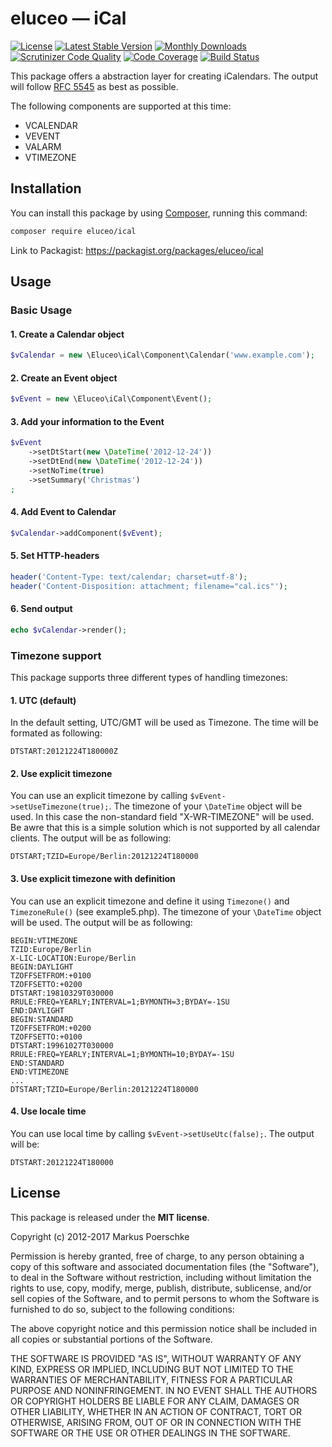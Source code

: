 # eluceo — iCal

[![License](https://poser.pugx.org/eluceo/ical/license)](https://packagist.org/packages/eluceo/ical)
[![Latest Stable Version](https://poser.pugx.org/eluceo/ical/v/stable)](https://packagist.org/packages/eluceo/ical)
[![Monthly Downloads](https://poser.pugx.org/eluceo/ical/d/monthly)](https://packagist.org/packages/eluceo/ical)
[![Scrutinizer Code Quality](https://scrutinizer-ci.com/g/markuspoerschke/iCal/badges/quality-score.png?b=master)](https://scrutinizer-ci.com/g/markuspoerschke/iCal/?branch=master) 
[![Code Coverage](https://scrutinizer-ci.com/g/markuspoerschke/iCal/badges/coverage.png?b=master)](https://scrutinizer-ci.com/g/markuspoerschke/iCal/?branch=master) 
[![Build Status](https://travis-ci.org/markuspoerschke/iCal.svg?branch=master)](https://travis-ci.org/markuspoerschke/iCal)

This package offers a abstraction layer for creating iCalendars. The output will
follow [RFC 5545](http://www.ietf.org/rfc/rfc5545.txt) as best as possible.

The following components are supported at this time:

* VCALENDAR
* VEVENT
* VALARM
* VTIMEZONE

## Installation

You can install this package by using [Composer](http://getcomposer.org), running this command:

```sh
composer require eluceo/ical
```
Link to Packagist: https://packagist.org/packages/eluceo/ical

## Usage

### Basic Usage

#### 1. Create a Calendar object

```PHP
$vCalendar = new \Eluceo\iCal\Component\Calendar('www.example.com');
```

#### 2. Create an Event object

```PHP
$vEvent = new \Eluceo\iCal\Component\Event();
```

#### 3. Add your information to the Event

```PHP
$vEvent
    ->setDtStart(new \DateTime('2012-12-24'))
    ->setDtEnd(new \DateTime('2012-12-24'))
    ->setNoTime(true)
    ->setSummary('Christmas')
;
```

#### 4. Add Event to Calendar

```PHP
$vCalendar->addComponent($vEvent);
```

#### 5. Set HTTP-headers

```PHP
header('Content-Type: text/calendar; charset=utf-8');
header('Content-Disposition: attachment; filename="cal.ics"');
```

#### 6. Send output

```PHP
echo $vCalendar->render();
```

### Timezone support

This package supports three different types of handling timezones:

#### 1. UTC (default)

In the default setting, UTC/GMT will be used as Timezone. The time will be formated as following:

```
DTSTART:20121224T180000Z
```

#### 2. Use explicit timezone

You can use an explicit timezone by calling `$vEvent->setUseTimezone(true);`. The timezone of your
`\DateTime` object will be used. In this case the non-standard field "X-WR-TIMEZONE" will be used.
Be awre that this is a simple solution which is not supported by all calendar clients.
The output will be as following:

```
DTSTART;TZID=Europe/Berlin:20121224T180000
```

#### 3. Use explicit timezone with definition

You can use an explicit timezone and define it using `Timezone()` and `TimezoneRule()` (see example5.php).
The timezone of your `\DateTime` object will be used. The output will be as following:

```
BEGIN:VTIMEZONE
TZID:Europe/Berlin
X-LIC-LOCATION:Europe/Berlin
BEGIN:DAYLIGHT
TZOFFSETFROM:+0100
TZOFFSETTO:+0200
DTSTART:19810329T030000
RRULE:FREQ=YEARLY;INTERVAL=1;BYMONTH=3;BYDAY=-1SU
END:DAYLIGHT
BEGIN:STANDARD
TZOFFSETFROM:+0200
TZOFFSETTO:+0100
DTSTART:19961027T030000
RRULE:FREQ=YEARLY;INTERVAL=1;BYMONTH=10;BYDAY=-1SU
END:STANDARD
END:VTIMEZONE
...
DTSTART;TZID=Europe/Berlin:20121224T180000
```

#### 4. Use locale time

You can use local time by calling `$vEvent->setUseUtc(false);`. The output will be:

```
DTSTART:20121224T180000
```

## License

This package is released under the __MIT license__.

Copyright (c) 2012-2017 Markus Poerschke

Permission is hereby granted, free of charge, to any person obtaining a copy
of this software and associated documentation files (the "Software"), to deal
in the Software without restriction, including without limitation the rights
to use, copy, modify, merge, publish, distribute, sublicense, and/or sell
copies of the Software, and to permit persons to whom the Software is furnished
to do so, subject to the following conditions:

The above copyright notice and this permission notice shall be included in all
copies or substantial portions of the Software.

THE SOFTWARE IS PROVIDED "AS IS", WITHOUT WARRANTY OF ANY KIND, EXPRESS OR
IMPLIED, INCLUDING BUT NOT LIMITED TO THE WARRANTIES OF MERCHANTABILITY,
FITNESS FOR A PARTICULAR PURPOSE AND NONINFRINGEMENT. IN NO EVENT SHALL THE
AUTHORS OR COPYRIGHT HOLDERS BE LIABLE FOR ANY CLAIM, DAMAGES OR OTHER
LIABILITY, WHETHER IN AN ACTION OF CONTRACT, TORT OR OTHERWISE, ARISING FROM,
OUT OF OR IN CONNECTION WITH THE SOFTWARE OR THE USE OR OTHER DEALINGS IN
THE SOFTWARE.
